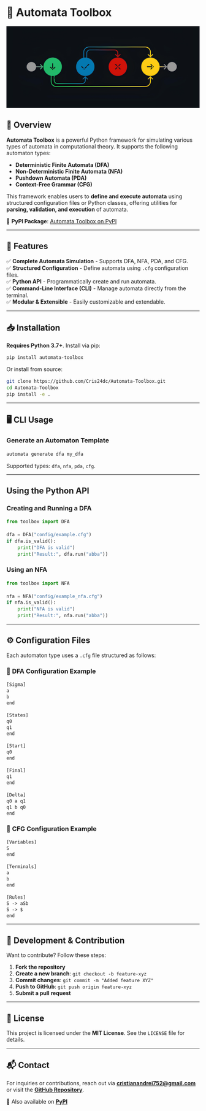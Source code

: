 # 🚀 Automata Toolbox

![Banner](./image/banner.jpg)

## 🌟 Overview

**Automata Toolbox** is a powerful Python framework for simulating various types of automata in computational theory. It supports the following automaton types:

- **Deterministic Finite Automata (DFA)**
- **Non-Deterministic Finite Automata (NFA)**
- **Pushdown Automata (PDA)**
- **Context-Free Grammar (CFG)**

This framework enables users to **define and execute automata** using structured configuration files or Python classes, offering utilities for **parsing, validation, and execution** of automata.

📌 **PyPI Package**: [Automata Toolbox on PyPI](https://pypi.org/project/automata-toolbox/)

---

## 🎯 Features

✅ **Complete Automata Simulation** - Supports DFA, NFA, PDA, and CFG.  
✅ **Structured Configuration** - Define automata using `.cfg` configuration files.  
✅ **Python API** - Programmatically create and run automata.  
✅ **Command-Line Interface (CLI)** - Manage automata directly from the terminal.  
✅ **Modular & Extensible** - Easily customizable and extendable.

---

## 📥 Installation

**Requires Python 3.7+**. Install via pip:

```bash
pip install automata-toolbox
```

Or install from source:

```bash
git clone https://github.com/Cris24dc/Automata-Toolbox.git
cd Automata-Toolbox
pip install -e .
```

---

## 🖥 CLI Usage

### **Generate an Automaton Template**

```bash
automata generate dfa my_dfa
```

Supported types: `dfa`, `nfa`, `pda`, `cfg`.

---

## Using the Python API

### **Creating and Running a DFA**

```python
from toolbox import DFA

dfa = DFA("config/example.cfg")
if dfa.is_valid():
    print("DFA is valid")
    print("Result:", dfa.run("abba"))
```

### **Using an NFA**

```python
from toolbox import NFA

nfa = NFA("config/example_nfa.cfg")
if nfa.is_valid():
    print("NFA is valid")
    print("Result:", nfa.run("abba"))
```

---

## ⚙️ Configuration Files

Each automaton type uses a `.cfg` file structured as follows:

### 📌 **DFA Configuration Example**

```
[Sigma]
a
b
end

[States]
q0
q1
end

[Start]
q0
end

[Final]
q1
end

[Delta]
q0 a q1
q1 b q0
end
```

### 📌 **CFG Configuration Example**

```
[Variables]
S
end

[Terminals]
a
b
end

[Rules]
S -> aSb
S -> $
end
```

---

## 🔧 Development & Contribution

Want to contribute? Follow these steps:

1. **Fork the repository**
2. **Create a new branch**: `git checkout -b feature-xyz`
3. **Commit changes**: `git commit -m "Added feature XYZ"`
4. **Push to GitHub**: `git push origin feature-xyz`
5. **Submit a pull request**

---

## 📜 License

This project is licensed under the **MIT License**. See the `LICENSE` file for details.

---

## 📬 Contact

For inquiries or contributions, reach out via **cristianandrei752@gmail.com** or visit the **[GitHub Repository](https://github.com/Cris24dc/Automata-Toolbox.git)**.

🔗 Also available on **[PyPI](https://pypi.org/project/automata-toolbox/)**
